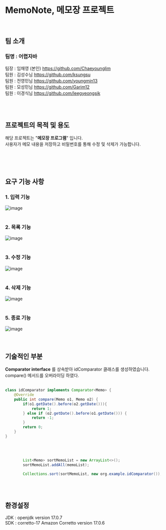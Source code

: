 # MemoNote, 메모장 프로젝트
<br/>

## 팀 소개

### 팀명 : 어렵자바 <br/>
팀장 : 임채영 (본인)  https://github.com/Chaeyounglim <br/>
팀원 : 김성수님  https://github.com/ksungsu <br/>
팀원 : 전영민님  https://github.com/youngmin13 <br/>
팀원 : 모성민님 https://github.com/Garim12 <br/>
팀원 : 이경식님  https://github.com/leegyeongsik

<br/><br/>

## 프로젝트의 목적 및 용도
해당 프로젝트는 "**메모장 프로그램**" 입니다.<br/>
사용자가 메모 내용을 저장하고 비밀번호를 통해 수정 및 삭제가 가능합니다.<br/>

<br/><br/><br/>


## 요구 기능 사항
### 1. 입력 기능<br/>

![image](https://github.com/Chaeyounglim/MemoNote/assets/55676554/9099e2cf-0f2d-4804-bd73-618155a5fea0)
<br/><br/>



### 2. 목록 기능<br/>

![image](https://github.com/Chaeyounglim/MemoNote/assets/55676554/47ea1cd9-5e7d-49cb-8186-62071580f139)
<br/><br/>



### 3. 수정 기능<br/>

![image](https://github.com/Chaeyounglim/MemoNote/assets/55676554/38fe08d2-ffc6-48e8-986a-4c7d7e07347d)
<br/><br/>



### 4. 삭제 기능<br/>

![image](https://github.com/Chaeyounglim/MemoNote/assets/55676554/802c82c0-53da-402f-b29c-4200a97b0a55)
<br/><br/>



### 5. 종료 기능<br/>

![image](https://github.com/Chaeyounglim/MemoNote/assets/55676554/f8f259f2-2ec4-4269-8b37-fbff10f2b430)
<br/><br/><br/>


## 기술적인 부분 <br/>
**Comparator interface** 를 상속받아 idComparator 클래스를 생성하였습니다.<br/>
compare() 메서드를 오버라이딩 하였다. <br/><br/>


```java
class idComparator implements Comparator<Memo> {
    @Override
    public int compare(Memo o1, Memo o2) {
        if(o1.getDate().before(o2.getDate())){
            return 1;
        } else if (o2.getDate().before(o1.getDate())) {
            return -1;
        }
        return 0;
    }
}
```
<br/><br/>
```java
        List<Memo> sortMemoList = new ArrayList<>();
        sortMemoList.addAll(memoList);

        Collections.sort(sortMemoList, new org.example.idComparator());
```
<br/><br/>


## 환경설정
JDK : openjdk version 17.0.7 <br/>
SDK : corretto-17 Amazon Corretto version 17.0.6 <br/>
<br/><br/>

